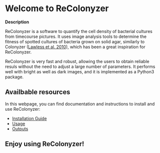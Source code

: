 # Welcome to ReColonyzer

**Description**


ReColonyzer is a software to quantify the cell density of bacterial cultures
from timecourse pictures. It uses image analysis tools to determine the fitness
of spotted cultures of bacteria grown on solid agar, similarly to Colonyzer
([Lawless et al. 2010](https://bmcbioinformatics.biomedcentral.com/articles/10.1186/1471-2105-11-287)), which has been a great inspiration for ReColonyzer.

ReColonyzer is very fast and robust, allowing the users to obtain reliable
resuls without the need to adjust a large number of parameters.
It performs well with bright as well as dark images, and it
is implemented as a Python3 package.

## Availbable resources

In this webpage, you can find documentation and instructions to install and
use ReColonyzer:

* [Installation Guide](installation.md)
* [Usage](usage.md)
* [Outputs](outputs.md)

## Enjoy using ReColonyzer!
